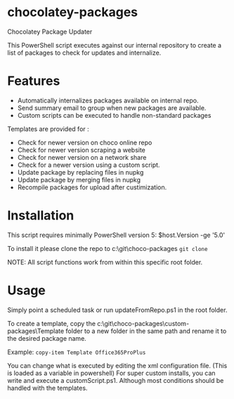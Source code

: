 # chocolatey-packages
Chocolatey Package Updater

This PowerShell script executes against our internal repository to create a list of packages to check for updates and internalize.

# Features
* Automatically internalizes packages available on internal repo.
* Send summary email to group when new packages are available.
* Custom scripts can be executed to handle non-standard packages

Templates are provided for :
* Check for newer version on choco online repo
* Check for newer version scraping a website
* Check for newer version on a network share
* Check for a newer version using a custom script.
* Update package by replacing files in nupkg
* Update package by merging files in nupkg
* Recompile packages for upload after custimization.


# Installation
This script requires minimally PowerShell version 5: $host.Version -ge '5.0'

To install it please clone the repo to c:\git\choco-packages
`git clone`

NOTE: All script functions work from within this specific root folder. 

# Usage

Simply point a scheduled task or run updateFromRepo.ps1 in the root folder.

To create a template, copy the c:\git\choco-packages\custom-packages\Template folder to a new folder in the same path and rename it to the desired package name.

Example: `copy-item Template Office365ProPlus`

You can change what is executed by  editing the xml configuration file. (This is loaded as a variable in powershell)
For super custom installs, you can write and execute a customScript.ps1. Although most conditions should be handled with the templates.

